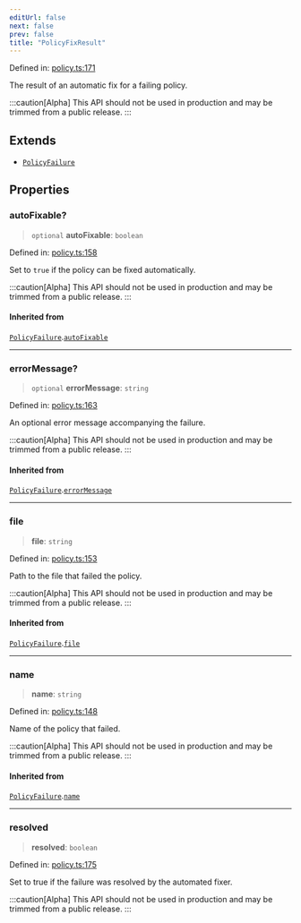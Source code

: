 ```yaml
---
editUrl: false
next: false
prev: false
title: "PolicyFixResult"
---
```


Defined in: [policy.ts:171](https://github.com/tylerbutler/tools-monorepo/blob/main/packages/repopo/src/policy.ts#L171)

The result of an automatic fix for a failing policy.

:::caution[Alpha]
This API should not be used in production and may be trimmed from a public release.
:::

## Extends

- [`PolicyFailure`](/api/interfaces/policyfailure/)

## Properties

### autoFixable?

> `optional` **autoFixable**: `boolean`

Defined in: [policy.ts:158](https://github.com/tylerbutler/tools-monorepo/blob/main/packages/repopo/src/policy.ts#L158)

Set to `true` if the policy can be fixed automatically.

:::caution[Alpha]
This API should not be used in production and may be trimmed from a public release.
:::

#### Inherited from

[`PolicyFailure`](/api/interfaces/policyfailure/).[`autoFixable`](/api/interfaces/policyfailure/#autofixable)

***

### errorMessage?

> `optional` **errorMessage**: `string`

Defined in: [policy.ts:163](https://github.com/tylerbutler/tools-monorepo/blob/main/packages/repopo/src/policy.ts#L163)

An optional error message accompanying the failure.

:::caution[Alpha]
This API should not be used in production and may be trimmed from a public release.
:::

#### Inherited from

[`PolicyFailure`](/api/interfaces/policyfailure/).[`errorMessage`](/api/interfaces/policyfailure/#errormessage)

***

### file

> **file**: `string`

Defined in: [policy.ts:153](https://github.com/tylerbutler/tools-monorepo/blob/main/packages/repopo/src/policy.ts#L153)

Path to the file that failed the policy.

:::caution[Alpha]
This API should not be used in production and may be trimmed from a public release.
:::

#### Inherited from

[`PolicyFailure`](/api/interfaces/policyfailure/).[`file`](/api/interfaces/policyfailure/#file)

***

### name

> **name**: `string`

Defined in: [policy.ts:148](https://github.com/tylerbutler/tools-monorepo/blob/main/packages/repopo/src/policy.ts#L148)

Name of the policy that failed.

:::caution[Alpha]
This API should not be used in production and may be trimmed from a public release.
:::

#### Inherited from

[`PolicyFailure`](/api/interfaces/policyfailure/).[`name`](/api/interfaces/policyfailure/#name)

***

### resolved

> **resolved**: `boolean`

Defined in: [policy.ts:175](https://github.com/tylerbutler/tools-monorepo/blob/main/packages/repopo/src/policy.ts#L175)

Set to true if the failure was resolved by the automated fixer.

:::caution[Alpha]
This API should not be used in production and may be trimmed from a public release.
:::
